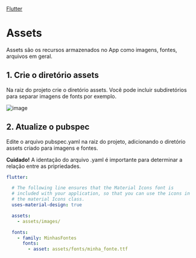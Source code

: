[Flutter](https://github.com/leofds/flutter-class/blob/master/flutter/README.md)

# Assets

Assets são os recursos armazenados no App como imagens, fontes, arquivos em geral.

## 1. Crie o diretório assets

Na raiz do projeto crie o diretório assets. Você pode incluir subdiretórios para separar imagens de fonts por exemplo.

![image](https://github.com/leofds/flutter-class/assets/5174326/68929342-6538-40c8-8bf3-bb22898f5e34)

## 2. Atualize o pubspec

Edite o arquivo pubspec.yaml na raiz do projeto, adicionando o diretório assets criado para imagens e fontes.

**Cuidado!** A identação do arquivo .yaml é importante para determinar a relação entre as pripriedades. 

```yaml
flutter:

  # The following line ensures that the Material Icons font is
  # included with your application, so that you can use the icons in
  # the material Icons class.
  uses-material-design: true

  assets:
    - assets/images/

  fonts:
    - family: MinhasFontes
      fonts:
        - asset: assets/fonts/minha_fonte.ttf
```
